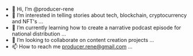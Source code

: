 - 👋 Hi, I’m @producer-rene
- 👀 I’m interested in telling stories about tech, blockchain, cryptocurrency and NFT's ...
- 🌱 I’m currently learning how to create a narrative podcast episode for national distribution ...
- 💞️ I’m looking to collaborate on content creation projects ...
- 📫 How to reach me producer.rene@gmail.com ...

<!---
producer-rene/producer-rene is a ✨ special ✨ repository because its `README.md` (this file) appears on your GitHub profile.
You can click the Preview link to take a look at your changes.
--->
